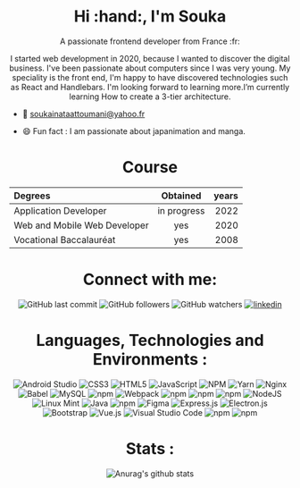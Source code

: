 <h1 align="center">Hi :hand:, I'm Souka</h1>
<p align="center">A passionate frontend developer from France :fr:</p>

<center>

I started web development in 2020, because I wanted to discover the digital business. I've been passionate about computers since I was very young. My speciality is the front end, I'm happy to have discovered technologies such as React and Handlebars. I'm looking forward to learning more.I’m currently learning How to create a 3-tier architecture.

</center>

- :email: soukainataattoumani@yahoo.fr

- :smile: Fun fact : I am passionate about japanimation and manga.


<h1 align="center">Course</h1>

<div align="center">

| Degrees                     | Obtained         |  years  |
| :---                        | :----:           |    ---: |
| Application Developer       | in progress      | 2022    |
| Web and Mobile Web Developer| yes              | 2020    |
| Vocational Baccalauréat     | yes              | 2008    |

</div>


<h1 align="center">Connect with me:</h1>

<div align="center">

![GitHub last commit](https://img.shields.io/github/last-commit/Souka1987/Formation_DWWM?logo=github&logoColor=pink&style=social)
![GitHub followers](https://img.shields.io/github/followers/Souka1987?logoColor=crimson&style=social)
![GitHub watchers](https://img.shields.io/github/watchers/Souka1987/Formation_CDA?logoColor=red&style=social)
 [![linkedin](https://img.shields.io/badge/linkedin-0A66C2?style=for-the-badge&logo=linkedin&logoColor=white&style=social)](https://www.linkedin.com/in/soukainata-attoumani-39131b13b/)

</div>


<h1 align="center">Languages, Technologies and Environments :</h1>

<div align="center">

![Android Studio](https://img.shields.io/badge/Android%20Studio-3DDC84.svg?style=for-the-badge&logo=android-studio&logoColor=white) 
![CSS3](https://img.shields.io/badge/css3-%231572B6.svg?style=for-the-badge&logo=css3&logoColor=white)
![HTML5](https://img.shields.io/badge/html5-%23E34F26.svg?style=for-the-badge&logo=html5&logoColor=white)
![JavaScript](https://img.shields.io/badge/javascript-%23323330.svg?style=for-the-badge&logo=javascript&logoColor=%23F7DF1E)
![NPM](https://img.shields.io/badge/NPM-%23000000.svg?style=for-the-badge&logo=npm&logoColor=white)
![Yarn](https://img.shields.io/badge/yarn-%232C8EBB.svg?style=for-the-badge&logo=yarn&logoColor=white)
![Nginx](https://img.shields.io/badge/nginx-%23009639.svg?style=for-the-badge&logo=nginx&logoColor=white)
![Babel](https://img.shields.io/badge/Babel-F9DC3e?style=for-the-badge&logo=babel&logoColor=black)
![MySQL](https://img.shields.io/badge/mysql-%2300f.svg?style=for-the-badge&logo=mysql&logoColor=white)
![npm](https://img.shields.io/npm/v/mongodb?color=green&label=mongodb&logo=mongodb&style=for-the-badge)
![Webpack](https://img.shields.io/badge/webpack-%238DD6F9.svg?style=for-the-badge&logo=webpack&logoColor=black)
![npm](https://img.shields.io/npm/v/sass?color=pink&label=sass&logo=sass&style=for-the-badge)
![npm](https://img.shields.io/npm/v/redux?color=purple&label=redux&logo=redux&style=for-the-badge)
![npm](https://img.shields.io/npm/v/react?color=blue&label=react&logo=react&style=for-the-badge)
![NodeJS](https://img.shields.io/badge/node.js-6DA55F?style=for-the-badge&logo=node.js&logoColor=white)
![Linux Mint](https://img.shields.io/badge/Linux%20Mint-87CF3E?style=for-the-badge&logo=Linux%20Mint&logoColor=white)
![Java](https://img.shields.io/badge/java-%23ED8B00.svg?style=for-the-badge&logo=java&logoColor=white)
![npm](https://img.shields.io/npm/v/git?color=orange&label=git&logo=git&style=for-the-badge)
![Figma](https://img.shields.io/badge/figma-%23F24E1E.svg?style=for-the-badge&logo=figma&logoColor=white)
![Express.js](https://img.shields.io/badge/express.js-%23404d59.svg?style=for-the-badge&logo=express&logoColor=%2361DAFB)
![Electron.js](https://img.shields.io/badge/Electron-191970?style=for-the-badge&logo=Electron&logoColor=white)
![Bootstrap](https://img.shields.io/badge/bootstrap-%23563D7C.svg?style=for-the-badge&logo=bootstrap&logoColor=white)
![Vue.js](https://img.shields.io/badge/vuejs-%2335495e.svg?style=for-the-badge&logo=vuedotjs&logoColor=%234FC08D)
![Visual Studio Code](https://img.shields.io/badge/Visual%20Studio%20Code-0078d7.svg?style=for-the-badge&logo=visual-studio-code&logoColor=white)
![npm](https://img.shields.io/npm/v/quasar?color=blue&label=quasar&logo=quasar&logoColor=blue&style=for-the-badge)
![npm](https://img.shields.io/npm/v/mui?color=blue&label=mui&logo=mui&logoColor=blue&style=for-the-badge)

</div>

<h1 align="center">Stats :</h1>

<div align="center">
 
![Anurag's github stats](https://github-readme-stats.vercel.app/api?username=Souka1987&theme=dracula&show_icons=true)
 
 </div>
